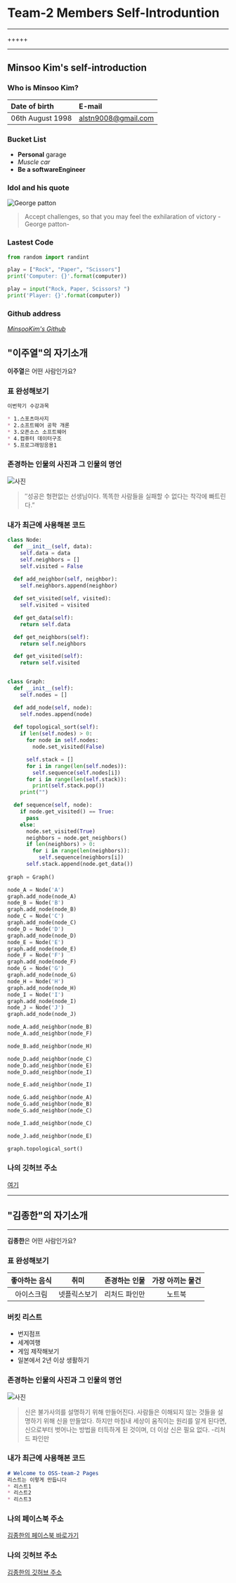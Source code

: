 # Team-2 Members Self-Introduntion

-----
+++++
_____
## Minsoo Kim's self-introduction

### **Who is Minsoo Kim?**

|Date of birth|E-mail|
|:----|:-----|
|06th August 1998|alstn9008@gmail.com|

### Bucket List

* **Personal** garage
* *Muscle car*
* **Be a softwareEngineer**

### Idol and his quote

![George patton](https://upload.wikimedia.org/wikipedia/commons/7/75/General_George_S._Patton_wearing_his_4-star_service_cap.jpg)
> Accept challenges, so that you may feel the exhilaration of victory -George patton-

### Lastest Code
```python
from random import randint

play = ["Rock", "Paper", "Scissors"]
print('Computer: {}'.format(computer))

play = input("Rock, Paper, Scissors? ")
print('Player: {}'.format(computer))
```
### Github address
[*MinsooKim's Github*](https://github.com/alstn9008/)


## "이주열"의 자기소개

**이주열**은 어떤 사람인가요?

### 표 완성해보기

```markdown
이번학기 수강과목

* 1.스포츠마사지
* 2.소프트웨어 공학 개론
* 3.오픈소스 소프트웨어
* 4.컴퓨터 데이터구조
* 5.프로그래밍응용1
```
### 존경하는 인물의 사진과 그 인물의 명언

![사진](https://www.google.com/url?sa=i&url=https%3A%2F%2Fko.wikipedia.org%2Fwiki%2F%25EB%25B9%258C_%25EA%25B2%258C%25EC%259D%25B4%25EC%25B8%25A0&psig=AOvVaw326jzhtlWZozTgkEas7HqH&ust=1593673926606000&source=images&cd=vfe&ved=0CAIQjRxqFwoTCNC-ppLAq-oCFQAAAAAdAAAAABAD "빌 게이츠")

> ″성공은 형편없는 선생님이다. 똑똑한 사람들을 실패할 수 없다는 착각에 빠트린다.”

### 내가 최근에 사용해본 코드   
```python
class Node:
  def __init__(self, data):
    self.data = data
    self.neighbors = []
    self.visited = False
    
  def add_neighbor(self, neighbor):
    self.neighbors.append(neighbor)

  def set_visited(self, visited):
    self.visited = visited

  def get_data(self):
    return self.data

  def get_neighbors(self):
    return self.neighbors

  def get_visited(self):
    return self.visited


class Graph:
  def __init__(self):
    self.nodes = []

  def add_node(self, node):
    self.nodes.append(node)
  
  def topological_sort(self):
    if len(self.nodes) > 0:
      for node in self.nodes:
        node.set_visited(False)

      self.stack = []
      for i in range(len(self.nodes)):
        self.sequence(self.nodes[i])
      for i in range(len(self.stack)):
        print(self.stack.pop())
    print("")

  def sequence(self, node):
    if node.get_visited() == True:
      pass
    else:
      node.set_visited(True)
      neighbors = node.get_neighbors()
      if len(neighbors) > 0:
        for i in range(len(neighbors)):
          self.sequence(neighbors[i])
      self.stack.append(node.get_data())
     
graph = Graph()

node_A = Node('A')
graph.add_node(node_A)
node_B = Node('B')
graph.add_node(node_B)
node_C = Node('C')
graph.add_node(node_C)
node_D = Node('D')
graph.add_node(node_D)
node_E = Node('E')
graph.add_node(node_E)
node_F = Node('F')
graph.add_node(node_F)
node_G = Node('G')
graph.add_node(node_G)
node_H = Node('H')
graph.add_node(node_H)
node_I = Node('I')
graph.add_node(node_I)
node_J = Node('J')
graph.add_node(node_J)

node_A.add_neighbor(node_B)
node_A.add_neighbor(node_F)

node_B.add_neighbor(node_H)

node_D.add_neighbor(node_C)
node_D.add_neighbor(node_E)
node_D.add_neighbor(node_I)

node_E.add_neighbor(node_I)

node_G.add_neighbor(node_A)
node_G.add_neighbor(node_B)
node_G.add_neighbor(node_C)

node_I.add_neighbor(node_C)

node_J.add_neighbor(node_E)

graph.topological_sort()

```

### 나의 깃허브 주소
[여기](https://github.com/tyr1028/Leejooyeol.github.io "이주열의 깃허브")


-------
## "김종한"의 자기소개
------
**김종한**은 어떤 사람인가요?

### 표 완성해보기

|좋아하는 음식|취미|존경하는 인물|가장 아끼는 물건|
|:-----:|:-----:|:-----:|:-----:|
|아이스크림|넷플릭스보기|리처드 파인만|노트북|

### 버킷 리스트
* 번지점프   
* 세계여행    
* 게임 제작해보기   
* 일본에서 2년 이상 생활하기  


### 존경하는 인물의 사진과 그 인물의 명언
![사진]( http://image.dongascience.com/Photo/2016/12/14810989645256.jpg "인물사진")

> 신은 불가사의를 설명하기 위해 만들어진다. 사람들은 이해되지 않는 것들을 설명하기 위해 신을 만들었다. 하지만 마침내 세상이 움직이는 원리를 알게 된다면,신으로부터 벗어나는 방법을 터득하게 된 것이며, 더 이상 신은 필요 없다. -리처드 파인만

### 내가 최근에 사용해본 코드   
```markdown
# Welcome to OSS-team-2 Pages
리스트는 이렇게 만듭니다
* 리스트1
* 리스트2
* 리스트3

```


### 나의 페이스북 주소   
[김종한의 페이스북 바로가기]( https://www.facebook.com/profile.php?id=100010597456027 "김종한의 페이스북")

### 나의 깃허브 주소
[김종한의 깃허브 주소]( https://github.com/blackstrawberry/OSS-team-2.io "김종한의 팀 프로젝트 현황" )
